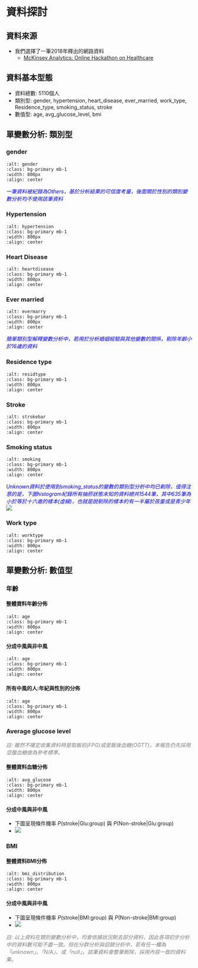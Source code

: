 資料探討
=======================
<style>
.blue {
    color: blue;
}

.grey {
    color: grey;
}

.awk {
    color: #b6b4cf;
}
</style>

## 資料來源
- 我們選擇了一筆2018年釋出的網路資料
  - [McKinsey Analytics: Online Hackathon on Healthcare](https://datahack.analyticsvidhya.com/contest/mckinsey-analytics-online-hackathon/)


## 資料基本型態
- 資料總數: 5110個人
- 類別型: gender, hypertension, heart_disease, ever_married, work_type, Residence_type, smoking_status, stroke
- 數值型: age, avg_glucose_level, bmi

## 單變數分析: 類別型

### gender
```{image} ./images/gender_bar_pie.png
:alt: gender
:class: bg-primary mb-1
:width: 800px
:align: center
```
<span class="blue">*一筆資料被紀錄為Others，基於分析結果的可信度考量，後面關於性別的類別變數分析均不使用該筆資料*</span>

### Hypertension
```{image} ./images/hypert_bar_pie.png
:alt: hypertension
:class: bg-primary mb-1
:width: 800px
:align: center
```

### Heart Disease
```{image} ./images/heartd_bar_pie.png
:alt: heartdisease
:class: bg-primary mb-1
:width: 800px
:align: center
```

### Ever married
```{image} ./images/evermarry_bar_pie.png
:alt: evermarry
:class: bg-primary mb-1
:width: 800px
:align: center
```
<span class="blue">*簡單類別型解釋變數分析中，若用於分析婚姻經驗與其他變數的關係，剔除年齡小於16歲的資料*</span>

### Residence type
```{image} ./images/resit_bar_chart.png
:alt: residtype
:class: bg-primary mb-1
:width: 800px
:align: center
```

### Stroke
```{image} ./images/stroke_bar_pie.png
:alt: strokebar
:class: bg-primary mb-1
:width: 800px
:align: center
```

### Smoking status
```{image} ./images/smoking_bar_pie.png
:alt: smoking
:class: bg-primary mb-1
:width: 800px
:align: center
```
<span class="blue">*Unknown資料於使用到smoking_status的變數的類別型分析中均已剃除，值得注意的是，下面histogram紀錄所有抽菸狀態未知的資料總共1544筆，其中635筆為小於等於十六歲的樣本(虛線)，也就是說剔除的樣本約有一半屬於孩童或是青少年*</span>
![](https://i.imgur.com/qQdT9fT.png)

### Work type
```{image} ./images/worktype_bar_pie.png
:alt: worktype
:class: bg-primary mb-1
:width: 800px
:align: center
```

## 單變數分析: 數值型
### 年齡
#### 整體資料年齡分佈
```{image} ./images/age_distribution.png
:alt: age
:class: bg-primary mb-1
:width: 800px
:align: center
```
#### 分成中風與非中風
```{image} https://i.imgur.com/mwyEex0.png
:alt: age
:class: bg-primary mb-1
:width: 800px
:align: center
```

#### 所有中風的人:年紀與性別的分佈
```{image} https://i.imgur.com/eHOKXqd.png
:alt: age
:class: bg-primary mb-1
:width: 800px
:align: center
```

### Average glucose level
<span class="grey">*註: 雖然不確定收集資料時是取飯前(FPG)或是飯後血糖(OGTT)，本報告仍先採用空腹血糖做為參考標準。*</span>

#### 整體資料血糖分佈
```{image} ./images/avg_glucose_distribution.png
:alt: avg_glucose
:class: bg-primary mb-1
:width: 800px
:align: center
```
#### 分成中風與非中風
- 下圖呈現條件機率 $P(\text{stroke}|\text{Glu:group})$ 與 $P(\text{Non-stroke}|\text{Glu:group})$
- ![](https://i.imgur.com/Wf9P7xi.png)

### BMI
#### 整體資料BMI分佈
```{image} ./images/bmi_distribution.png
:alt: bmi_distribution
:class: bg-primary mb-1
:width: 800px
:align: center
```
#### 分成中風與非中風
- 下圖呈現條件機率 $P(\text{stroke}|\text{BMI:group})$ 與 $P(\text{Non-stroke}|\text{BMI:group})$
- ![](https://i.imgur.com/DMvA9b9.png)  
  
  
<span class="grey">*註: 以上資料在類別變數分析中，均會依據狀況刪去部分資料，因此各項初步分析中的資料數可能不盡一致。但在分群分析與迴歸分析中，若有任一欄為「unknown」、「N/A」、或「null」，該筆資料會整筆刪除，採用內容一致的資料集。*</span>
